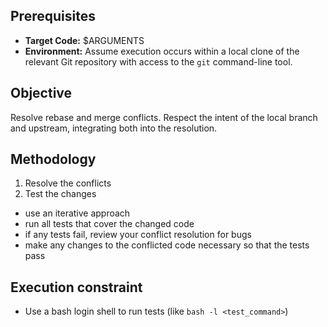 ## Prerequisites
- **Target Code:** $ARGUMENTS
- **Environment:** Assume execution occurs within a local clone of the relevant Git repository with access to the `git` command-line tool.

## Objective
Resolve rebase and merge conflicts. Respect the intent of the local branch and upstream, integrating both into the resolution.

## Methodology
1. Resolve the conflicts
2. Test the changes
  - use an iterative approach
  - run all tests that cover the changed code
  - if any tests fail, review your conflict resolution for bugs
  - make any changes to the conflicted code necessary so that the tests pass

## Execution constraint
- Use a bash login shell to run tests (like `bash -l <test_command>`)
